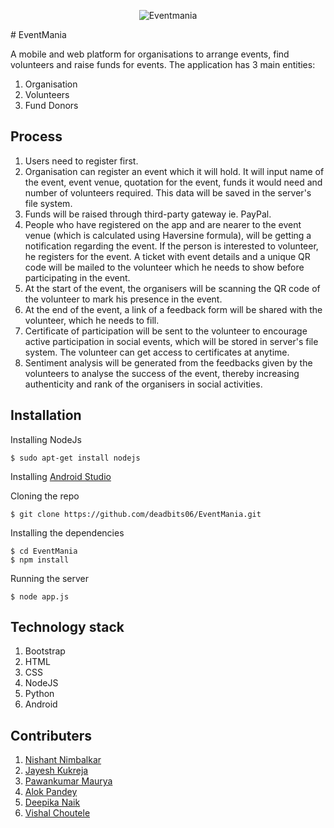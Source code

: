 <div align="center">
  
![Eventmania](https://i.imgur.com/RHzYyuK.png)
</div>
# EventMania

A mobile and web platform for organisations to arrange events, find volunteers and raise funds for events.
The application has 3 main entities:

1. Organisation
2. Volunteers
3. Fund Donors

## Process
1. Users need to register first.
2.  Organisation can register an event which it will hold. It will input name of the event, event venue, quotation for the event, funds it would need and number of volunteers required. This data will be saved in the server's file system.
3. Funds will be raised through third-party gateway ie. PayPal.
4.  People who have registered on the app and are nearer to the event venue (which is calculated using Haversine formula), will be getting a notification regarding the event. If the person is interested to volunteer, he registers for the event. A ticket with event details and a unique QR code will be mailed to the volunteer which he needs to show before participating in the event.
5.  At the start of the event, the organisers will be scanning the QR code of the volunteer to mark his presence in the event.
6.  At the end of the event, a link of a feedback form will be shared with the volunteer, which he needs to fill.
7.  Certificate of participation will be sent to the volunteer to encourage active participation in social events, which will be stored in server's file system. The volunteer can get access to certificates at anytime.
8.  Sentiment analysis will be generated from the feedbacks given by the volunteers to analyse the success of the event, thereby increasing authenticity and rank of the organisers in social activities.

## Installation
Installing NodeJs
```
$ sudo apt-get install nodejs
```
Installing [Android Studio](https://developer.android.com/studio/)

Cloning the repo
```
$ git clone https://github.com/deadbits06/EventMania.git
```
Installing the dependencies
```
$ cd EventMania
$ npm install
```
Running the server
```
$ node app.js
```

## Technology stack
1.  Bootstrap
2.  HTML
3.  CSS
4.  NodeJS
5.  Python
6.  Android

## Contributers
1.  <a href="https://github.com/Nishant98">Nishant Nimbalkar</a>
2.  <a href="https://github.com/Jaykukreja">Jayesh Kukreja</a>
3.  <a href="https://github.com/pawanabc59" >Pawankumar Maurya</a>
4.  <a href="https://github.com/alok217" >Alok Pandey</a>
5.  <a href="https://github.com/deepika42" >Deepika Naik</a>
6.  <a href="https://github.com/vishalchoutele123">Vishal Choutele</a>
